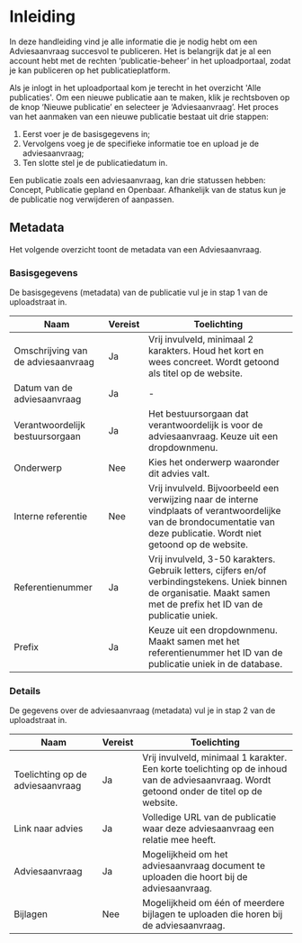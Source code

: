 # Inleiding

In deze handleiding vind je alle informatie die je nodig hebt om een Adviesaanvraag succesvol te publiceren.
Het is belangrijk dat je al een account hebt met de rechten ‘publicatie-beheer’ in het uploadportaal, zodat je kan publiceren op het publicatieplatform.

Als je inlogt in het uploadportaal kom je terecht in het overzicht 'Alle publicaties'.
Om een nieuwe publicatie aan te maken, klik je rechtsboven op de knop ‘Nieuwe publicatie’ en selecteer je ‘Adviesaanvraag’.
Het proces van het aanmaken van een nieuwe publicatie bestaat uit drie stappen:

1. Eerst voer je de basisgegevens in;
2. Vervolgens voeg je de specifieke informatie toe en upload je de adviesaanvraag;
3. Ten slotte stel je de publicatiedatum in.

Een publicatie zoals een adviesaanvraag, kan drie statussen hebben: Concept, Publicatie gepland en Openbaar.
Afhankelijk van de status kun je de publicatie nog verwijderen of aanpassen.

## Metadata

Het volgende overzicht toont de metadata van een Adviesaanvraag.

### Basisgegevens

De basisgegevens (metadata) van de publicatie vul je in stap 1 van de uploadstraat in.

| Naam                               | Vereist | Toelichting                                                                                                                                                                |
| ---------------------------------- | ------- | -------------------------------------------------------------------------------------------------------------------------------------------------------------------------- |
| Omschrijving van de adviesaanvraag | Ja      | Vrij invulveld, minimaal 2 karakters. Houd het kort en wees concreet. Wordt getoond als titel op de website.                                                               |
| Datum van de adviesaanvraag        | Ja      | -                                                                                                                                                                          |
| Verantwoordelijk bestuursorgaan    | Ja      | Het bestuursorgaan dat verantwoordelijk is voor de adviesaanvraag. Keuze uit een dropdownmenu.                                                                             |
| Onderwerp                          | Nee     | Kies het onderwerp waaronder dit advies valt.                                                                                                                              |
| Interne referentie                 | Nee     | Vrij invulveld. Bijvoorbeeld een verwijzing naar de interne vindplaats of verantwoordelijke van de brondocumentatie van deze publicatie. Wordt niet getoond op de website. |
| Referentienummer                   | Ja      | Vrij invulveld, 3-50 karakters. Gebruik letters, cijfers en/of verbindingstekens. Uniek binnen de organisatie. Maakt samen met de prefix het ID van de publicatie uniek.   |
| Prefix                             | Ja      | Keuze uit een dropdownmenu. Maakt samen met het referentienummer het ID van de publicatie uniek in de database.                                                            |

### Details

De gegevens over de adviesaanvraag (metadata) vul je in stap 2 van de uploadstraat in.

| Naam                             | Vereist | Toelichting                                                                                                                                |
| -------------------------------- | ------- | ------------------------------------------------------------------------------------------------------------------------------------------ |
| Toelichting op de adviesaanvraag | Ja      | Vrij invulveld, minimaal 1 karakter. Een korte toelichting op de inhoud van de adviesaanvraag. Wordt getoond onder de titel op de website. |
| Link naar advies                 | Ja      | Volledige URL van de publicatie waar deze adviesaanvraag een relatie mee heeft.                                                            |
| Adviesaanvraag                   | Ja      | Mogelijkheid om het adviesaanvraag document te uploaden die hoort bij de adviesaanvraag.                                                   |
| Bijlagen                         | Nee     | Mogelijkheid om één of meerdere bijlagen te uploaden die horen bij de adviesaanvraag.                                                      |
